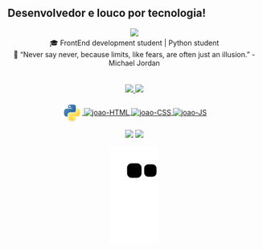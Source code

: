 
## Desenvolvedor e louco por tecnologia!
 
<div align="center">
 <img src="https://user-images.githubusercontent.com/122378399/223855536-4659f16d-22b1-4684-a25d-b013501e9a12.png"
      
 </div>

<br>
🎓 FrontEnd development student | Python student  <br>
🧠 “Never say never, because limits, like fears, are often just an illusion.” - Michael Jordan
<br>

<div align="center">
<br>
<br>
  <a href="https://github.com/JMarcolinoGS">
  <img width="48%" src="https://github-readme-stats.vercel.app/api?username=JMarcolinoGS&show_icons=true&theme=onedark&include_all_commits=true&count_private=true"/>
  <img width="40%" src="https://github-readme-stats.vercel.app/api/top-langs/?username=JMarcolinoGS&layout=compact&langs_count=7&theme=onedark"/>
  
</div>
  
<div style="display: inline_block"><br>
  <img align="center" alt="joao-Python" height="40" width="40" src="https://raw.githubusercontent.com/devicons/devicon/master/icons/python/python-original.svg">
  <img align="center" alt="joao-HTML" height="40" width="40" src="https://cdn.discordapp.com/attachments/948685400606658644/948709589115863150/html.png">
  <img align="center" alt="joao-CSS" height="40" width="40" src="https://cdn.discordapp.com/attachments/948685400606658644/948708967218049084/css.png">
  <img align="center" alt="joao-JS" height="40" width="40" src="https://cdn.discordapp.com/attachments/948685400606658644/948710046148198450/js.png">
  
</div>
  
<div> 
  
  <a href = "mailto:joaomarcolino969@gmail.com"><img src="https://img.shields.io/badge/-Gmail-%23333?style=for-the-badge&logo=gmail&logoColor=white" target="_blank"></a>
  <a href="https://www.linkedin.com/in/jm767/" target="_blank"><img src="https://img.shields.io/badge/-LinkedIn-%230077B5?style=for-the-badge&logo=linkedin&logoColor=white" target="_blank"></a>
  
![Snake animation](https://github.com/FragaInDev/FragaInDev/blob/output/github-contribution-grid-snake.svg)
 </div>

